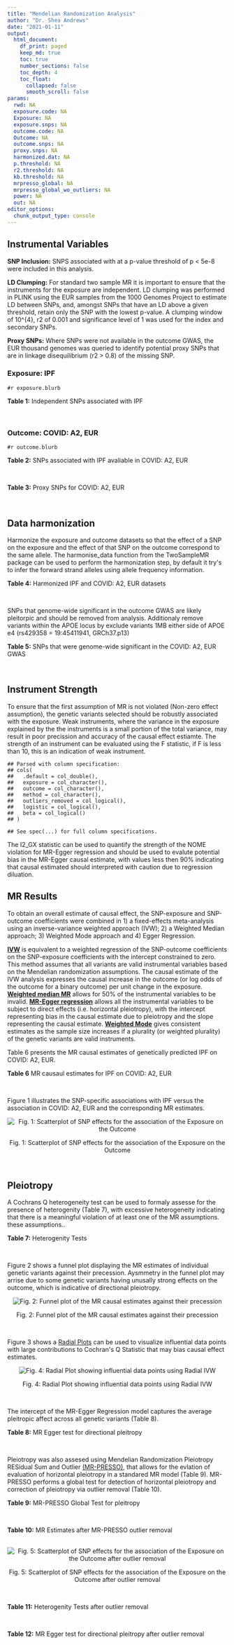 ```yaml
---
title: "Mendelian Randomization Analysis"
author: "Dr. Shea Andrews"
date: "2021-01-11"
output:
  html_document:
    df_print: paged
    keep_md: true
    toc: true
    number_sections: false
    toc_depth: 4
    toc_float:
      collapsed: false
      smooth_scroll: false
params:
  rwd: NA
  exposure.code: NA
  Exposure: NA
  exposure.snps: NA
  outcome.code: NA
  Outcome: NA
  outcome.snps: NA
  proxy.snps: NA
  harmonized.dat: NA
  p.threshold: NA
  r2.threshold: NA
  kb.threshold: NA
  mrpresso_global: NA
  mrpresso_global_wo_outliers: NA
  power: NA
  out: NA
editor_options:
  chunk_output_type: console
---
```







## Instrumental Variables
**SNP Inclusion:** SNPS associated with at a p-value threshold of p < 5e-8 were included in this analysis.
<br>

**LD Clumping:** For standard two sample MR it is important to ensure that the instruments for the exposure are independent. LD clumping was performed in PLINK using the EUR samples from the 1000 Genomes Project to estimate LD between SNPs, and, amongst SNPs that have an LD above a given threshold, retain only the SNP with the lowest p-value. A clumping window of 10^{4}, r2 of 0.001 and significance level of 1 was used for the index and secondary SNPs.
<br>

**Proxy SNPs:** Where SNPs were not available in the outcome GWAS, the EUR thousand genomes was queried to identify potential proxy SNPs that are in linkage disequilibrium (r2 > 0.8) of the missing SNP.
<br>

### Exposure: IPF
`#r exposure.blurb`
<br>

**Table 1:** Independent SNPs associated with IPF
<div data-pagedtable="false">
  <script data-pagedtable-source type="application/json">
{"columns":[{"label":["SNP"],"name":[1],"type":["chr"],"align":["left"]},{"label":["CHROM"],"name":[2],"type":["dbl"],"align":["right"]},{"label":["POS"],"name":[3],"type":["dbl"],"align":["right"]},{"label":["REF"],"name":[4],"type":["chr"],"align":["left"]},{"label":["ALT"],"name":[5],"type":["chr"],"align":["left"]},{"label":["AF"],"name":[6],"type":["dbl"],"align":["right"]},{"label":["BETA"],"name":[7],"type":["dbl"],"align":["right"]},{"label":["SE"],"name":[8],"type":["dbl"],"align":["right"]},{"label":["Z"],"name":[9],"type":["dbl"],"align":["right"]},{"label":["P"],"name":[10],"type":["dbl"],"align":["right"]},{"label":["N"],"name":[11],"type":["dbl"],"align":["right"]},{"label":["TRAIT"],"name":[12],"type":["chr"],"align":["left"]}],"data":[{"1":"rs78238620","2":"3","3":"44902386","4":"T","5":"A","6":"0.053459","7":"0.4593835","8":"0.07390969","9":"6.215471","10":"5.117086e-10","11":"11259","12":"Idiopathic_Pulmonary_Fibrosis"},{"1":"rs12696304","2":"3","3":"169481271","4":"C","5":"G","6":"0.278854","7":"0.2668156","8":"0.03717319","9":"7.177635","10":"7.092778e-13","11":"11259","12":"Idiopathic_Pulmonary_Fibrosis"},{"1":"rs2013701","2":"4","3":"89885086","4":"G","5":"T","6":"0.487438","7":"-0.2424697","8":"0.03330002","9":"-7.281368","10":"3.304528e-13","11":"11259","12":"Idiopathic_Pulmonary_Fibrosis"},{"1":"rs7725218","2":"5","3":"1282414","4":"G","5":"A","6":"0.323107","7":"-0.3293240","8":"0.03544862","9":"-9.290180","10":"1.540283e-20","11":"11259","12":"Idiopathic_Pulmonary_Fibrosis"},{"1":"rs2076295","2":"6","3":"7563232","4":"T","5":"G","6":"0.468835","7":"0.3799705","8":"0.03322854","9":"11.435066","10":"2.793256e-30","11":"11259","12":"Idiopathic_Pulmonary_Fibrosis"},{"1":"rs12699415","2":"7","3":"1909479","4":"A","5":"G","6":"0.580176","7":"-0.2440172","8":"0.03400225","9":"-7.176502","10":"7.151760e-13","11":"11259","12":"Idiopathic_Pulmonary_Fibrosis"},{"1":"rs2897075","2":"7","3":"99630342","4":"C","5":"T","6":"0.391410","7":"0.2585521","8":"0.03404714","9":"7.593945","10":"3.103096e-14","11":"11259","12":"Idiopathic_Pulmonary_Fibrosis"},{"1":"rs28513081","2":"8","3":"120934126","4":"A","5":"G","6":"0.427310","7":"-0.2034907","8":"0.03346963","9":"-6.079862","10":"1.202864e-09","11":"11259","12":"Idiopathic_Pulmonary_Fibrosis"},{"1":"rs35705950","2":"11","3":"1241221","4":"G","5":"T","6":"0.140904","7":"1.5773608","8":"0.05180105","9":"30.450365","10":"1.184630e-203","11":"11259","12":"Idiopathic_Pulmonary_Fibrosis"},{"1":"rs9577395","2":"13","3":"113534984","4":"C","5":"G","6":"0.207732","7":"-0.2642992","8":"0.04115030","9":"-6.422778","10":"1.338099e-10","11":"11259","12":"Idiopathic_Pulmonary_Fibrosis"},{"1":"rs59424629","2":"15","3":"40720542","4":"G","5":"T","6":"0.538260","7":"0.2678313","8":"0.03320740","9":"8.065411","10":"7.298965e-16","11":"11259","12":"Idiopathic_Pulmonary_Fibrosis"},{"1":"rs62023891","2":"15","3":"86097216","4":"G","5":"A","6":"0.300615","7":"0.2356498","8":"0.03664299","9":"6.430965","10":"1.267962e-10","11":"11259","12":"Idiopathic_Pulmonary_Fibrosis"},{"1":"rs17652520","2":"17","3":"44098967","4":"G","5":"A","6":"0.214766","7":"-0.3286135","8":"0.04066747","9":"-8.080502","10":"6.450078e-16","11":"11259","12":"Idiopathic_Pulmonary_Fibrosis"},{"1":"rs12610495","2":"19","3":"4717672","4":"A","5":"G","6":"0.305555","7":"0.2722340","8":"0.03899250","9":"6.981701","10":"2.916276e-12","11":"11259","12":"Idiopathic_Pulmonary_Fibrosis"},{"1":"rs41308092","2":"20","3":"62324391","4":"G","5":"A","6":"0.019674","7":"0.7503587","8":"0.12196998","9":"6.151995","10":"7.651443e-10","11":"11259","12":"Idiopathic_Pulmonary_Fibrosis"}],"options":{"columns":{"min":{},"max":[10]},"rows":{"min":[10],"max":[10]},"pages":{}}}
  </script>
</div>
<br>

### Outcome: COVID: A2, EUR
`#r outcome.blurb`
<br>

**Table 2:** SNPs associated with IPF avaliable in COVID: A2, EUR
<div data-pagedtable="false">
  <script data-pagedtable-source type="application/json">
{"columns":[{"label":["SNP"],"name":[1],"type":["chr"],"align":["left"]},{"label":["CHROM"],"name":[2],"type":["dbl"],"align":["right"]},{"label":["POS"],"name":[3],"type":["dbl"],"align":["right"]},{"label":["REF"],"name":[4],"type":["chr"],"align":["left"]},{"label":["ALT"],"name":[5],"type":["chr"],"align":["left"]},{"label":["AF"],"name":[6],"type":["dbl"],"align":["right"]},{"label":["BETA"],"name":[7],"type":["dbl"],"align":["right"]},{"label":["SE"],"name":[8],"type":["dbl"],"align":["right"]},{"label":["Z"],"name":[9],"type":["dbl"],"align":["right"]},{"label":["P"],"name":[10],"type":["dbl"],"align":["right"]},{"label":["N"],"name":[11],"type":["dbl"],"align":["right"]},{"label":["TRAIT"],"name":[12],"type":["chr"],"align":["left"]}],"data":[{"1":"rs78238620","2":"3","3":"44902386","4":"T","5":"A","6":"0.04940","7":"0.0314390","8":"0.053481","9":"0.5878536","10":"5.566e-01","11":"1388342","12":"COVID_A2__EUR"},{"1":"rs12696304","2":"3","3":"169481271","4":"C","5":"G","6":"0.26870","7":"-0.0147950","8":"0.027625","9":"-0.5355656","10":"5.922e-01","11":"1388342","12":"COVID_A2__EUR"},{"1":"rs2013701","2":"4","3":"89885086","4":"G","5":"T","6":"0.49600","7":"-0.0367610","8":"0.024445","9":"-1.5038249","10":"1.326e-01","11":"1387939","12":"COVID_A2__EUR"},{"1":"rs7725218","2":"5","3":"1282414","4":"G","5":"A","6":"0.34800","7":"-0.0228590","8":"0.025809","9":"-0.8856988","10":"3.758e-01","11":"1388342","12":"COVID_A2__EUR"},{"1":"rs2076295","2":"6","3":"7563232","4":"T","5":"G","6":"0.43910","7":"0.0981120","8":"0.029884","9":"3.2830946","10":"1.027e-03","11":"1378286","12":"COVID_A2__EUR"},{"1":"rs12699415","2":"7","3":"1909479","4":"A","5":"G","6":"0.58660","7":"-0.0874240","8":"0.024766","9":"-3.5300008","10":"4.156e-04","11":"1388342","12":"COVID_A2__EUR"},{"1":"rs2897075","2":"7","3":"99630342","4":"C","5":"T","6":"0.37530","7":"0.1158800","8":"0.025176","9":"4.6027963","10":"4.166e-06","11":"1387939","12":"COVID_A2__EUR"},{"1":"rs28513081","2":"8","3":"120934126","4":"A","5":"G","6":"0.44770","7":"-0.0091522","8":"0.030028","9":"-0.3047889","10":"7.605e-01","11":"1378286","12":"COVID_A2__EUR"},{"1":"rs35705950","2":"11","3":"1241221","4":"G","5":"T","6":"0.10810","7":"-0.1962900","8":"0.049803","9":"-3.9413288","10":"8.104e-05","11":"1378286","12":"COVID_A2__EUR"},{"1":"rs9577395","2":"13","3":"113534984","4":"C","5":"G","6":"0.21590","7":"0.1288400","8":"0.029772","9":"4.3275561","10":"1.508e-05","11":"1388342","12":"COVID_A2__EUR"},{"1":"rs59424629","2":"15","3":"40720542","4":"G","5":"T","6":"0.53810","7":"0.0256110","8":"0.024470","9":"1.0466285","10":"2.953e-01","11":"1388342","12":"COVID_A2__EUR"},{"1":"rs62023891","2":"15","3":"86097216","4":"G","5":"A","6":"0.29050","7":"0.0262760","8":"0.027565","9":"0.9532378","10":"3.405e-01","11":"1388342","12":"COVID_A2__EUR"},{"1":"rs17652520","2":"17","3":"44098967","4":"G","5":"A","6":"0.20370","7":"-0.0646340","8":"0.035955","9":"-1.7976359","10":"7.223e-02","11":"1378286","12":"COVID_A2__EUR"},{"1":"rs12610495","2":"19","3":"4717672","4":"A","5":"G","6":"0.30340","7":"0.2164000","8":"0.032671","9":"6.6236112","10":"3.505e-11","11":"1378286","12":"COVID_A2__EUR"},{"1":"rs41308092","2":"20","3":"62324391","4":"G","5":"A","6":"0.02439","7":"-0.0158720","8":"0.098577","9":"-0.1610112","10":"8.721e-01","11":"1384108","12":"COVID_A2__EUR"}],"options":{"columns":{"min":{},"max":[10]},"rows":{"min":[10],"max":[10]},"pages":{}}}
  </script>
</div>
<br>

**Table 3:** Proxy SNPs for COVID: A2, EUR
<div data-pagedtable="false">
  <script data-pagedtable-source type="application/json">
{"columns":[{"label":["proxy.outcome"],"name":[1],"type":["lgl"],"align":["right"]},{"label":["target_snp"],"name":[2],"type":["lgl"],"align":["right"]},{"label":["proxy_snp"],"name":[3],"type":["lgl"],"align":["right"]},{"label":["ld.r2"],"name":[4],"type":["lgl"],"align":["right"]},{"label":["Dprime"],"name":[5],"type":["lgl"],"align":["right"]},{"label":["ref.proxy"],"name":[6],"type":["lgl"],"align":["right"]},{"label":["alt.proxy"],"name":[7],"type":["lgl"],"align":["right"]},{"label":["CHROM"],"name":[8],"type":["lgl"],"align":["right"]},{"label":["POS"],"name":[9],"type":["lgl"],"align":["right"]},{"label":["ALT.proxy"],"name":[10],"type":["lgl"],"align":["right"]},{"label":["REF.proxy"],"name":[11],"type":["lgl"],"align":["right"]},{"label":["AF"],"name":[12],"type":["lgl"],"align":["right"]},{"label":["BETA"],"name":[13],"type":["lgl"],"align":["right"]},{"label":["SE"],"name":[14],"type":["lgl"],"align":["right"]},{"label":["P"],"name":[15],"type":["lgl"],"align":["right"]},{"label":["N"],"name":[16],"type":["lgl"],"align":["right"]},{"label":["ref"],"name":[17],"type":["lgl"],"align":["right"]},{"label":["alt"],"name":[18],"type":["lgl"],"align":["right"]},{"label":["ALT"],"name":[19],"type":["lgl"],"align":["right"]},{"label":["REF"],"name":[20],"type":["lgl"],"align":["right"]},{"label":["PHASE"],"name":[21],"type":["lgl"],"align":["right"]}],"data":[{"1":"NA","2":"NA","3":"NA","4":"NA","5":"NA","6":"NA","7":"NA","8":"NA","9":"NA","10":"NA","11":"NA","12":"NA","13":"NA","14":"NA","15":"NA","16":"NA","17":"NA","18":"NA","19":"NA","20":"NA","21":"NA"}],"options":{"columns":{"min":{},"max":[10]},"rows":{"min":[10],"max":[10]},"pages":{}}}
  </script>
</div>
<br>

## Data harmonization
Harmonize the exposure and outcome datasets so that the effect of a SNP on the exposure and the effect of that SNP on the outcome correspond to the same allele. The harmonise_data function from the TwoSampleMR package can be used to perform the harmonization step, by default it try's to infer the forward strand alleles using allele frequency information.
<br>

**Table 4:** Harmonized IPF and COVID: A2, EUR datasets
<div data-pagedtable="false">
  <script data-pagedtable-source type="application/json">
{"columns":[{"label":["SNP"],"name":[1],"type":["chr"],"align":["left"]},{"label":["effect_allele.exposure"],"name":[2],"type":["chr"],"align":["left"]},{"label":["other_allele.exposure"],"name":[3],"type":["chr"],"align":["left"]},{"label":["effect_allele.outcome"],"name":[4],"type":["chr"],"align":["left"]},{"label":["other_allele.outcome"],"name":[5],"type":["chr"],"align":["left"]},{"label":["beta.exposure"],"name":[6],"type":["dbl"],"align":["right"]},{"label":["beta.outcome"],"name":[7],"type":["dbl"],"align":["right"]},{"label":["eaf.exposure"],"name":[8],"type":["dbl"],"align":["right"]},{"label":["eaf.outcome"],"name":[9],"type":["dbl"],"align":["right"]},{"label":["remove"],"name":[10],"type":["lgl"],"align":["right"]},{"label":["palindromic"],"name":[11],"type":["lgl"],"align":["right"]},{"label":["ambiguous"],"name":[12],"type":["lgl"],"align":["right"]},{"label":["id.outcome"],"name":[13],"type":["chr"],"align":["left"]},{"label":["chr.outcome"],"name":[14],"type":["dbl"],"align":["right"]},{"label":["pos.outcome"],"name":[15],"type":["dbl"],"align":["right"]},{"label":["se.outcome"],"name":[16],"type":["dbl"],"align":["right"]},{"label":["z.outcome"],"name":[17],"type":["dbl"],"align":["right"]},{"label":["pval.outcome"],"name":[18],"type":["dbl"],"align":["right"]},{"label":["samplesize.outcome"],"name":[19],"type":["dbl"],"align":["right"]},{"label":["outcome"],"name":[20],"type":["chr"],"align":["left"]},{"label":["mr_keep.outcome"],"name":[21],"type":["lgl"],"align":["right"]},{"label":["pval_origin.outcome"],"name":[22],"type":["chr"],"align":["left"]},{"label":["chr.exposure"],"name":[23],"type":["dbl"],"align":["right"]},{"label":["pos.exposure"],"name":[24],"type":["dbl"],"align":["right"]},{"label":["se.exposure"],"name":[25],"type":["dbl"],"align":["right"]},{"label":["z.exposure"],"name":[26],"type":["dbl"],"align":["right"]},{"label":["pval.exposure"],"name":[27],"type":["dbl"],"align":["right"]},{"label":["samplesize.exposure"],"name":[28],"type":["dbl"],"align":["right"]},{"label":["exposure"],"name":[29],"type":["chr"],"align":["left"]},{"label":["mr_keep.exposure"],"name":[30],"type":["lgl"],"align":["right"]},{"label":["pval_origin.exposure"],"name":[31],"type":["chr"],"align":["left"]},{"label":["id.exposure"],"name":[32],"type":["chr"],"align":["left"]},{"label":["action"],"name":[33],"type":["dbl"],"align":["right"]},{"label":["mr_keep"],"name":[34],"type":["lgl"],"align":["right"]},{"label":["pt"],"name":[35],"type":["dbl"],"align":["right"]},{"label":["pleitropy_keep"],"name":[36],"type":["lgl"],"align":["right"]},{"label":["mrpresso_RSSobs"],"name":[37],"type":["dbl"],"align":["right"]},{"label":["mrpresso_pval"],"name":[38],"type":["chr"],"align":["left"]},{"label":["mrpresso_keep"],"name":[39],"type":["lgl"],"align":["right"]}],"data":[{"1":"rs12610495","2":"G","3":"A","4":"G","5":"A","6":"0.2722340","7":"0.2164000","8":"0.305555","9":"0.30340","10":"FALSE","11":"FALSE","12":"FALSE","13":"xOE0NT","14":"19","15":"4717672","16":"0.032671","17":"6.6236112","18":"3.505e-11","19":"1378286","20":"covidhgi2020A2v5alleur","21":"TRUE","22":"reported","23":"19","24":"4717672","25":"0.03899250","26":"6.981701","27":"2.916276e-12","28":"11259","29":"Allen2020ipf","30":"TRUE","31":"reported","32":"qBifmh","33":"2","34":"TRUE","35":"5e-08","36":"TRUE","37":"4.560815e-02","38":"<0.0015","39":"FALSE"},{"1":"rs12696304","2":"G","3":"C","4":"G","5":"C","6":"0.2668156","7":"-0.0147950","8":"0.278854","9":"0.26870","10":"FALSE","11":"TRUE","12":"FALSE","13":"xOE0NT","14":"3","15":"169481271","16":"0.027625","17":"-0.5355656","18":"5.922e-01","19":"1388342","20":"covidhgi2020A2v5alleur","21":"TRUE","22":"reported","23":"3","24":"169481271","25":"0.03717319","26":"7.177635","27":"7.092778e-13","28":"11259","29":"Allen2020ipf","30":"TRUE","31":"reported","32":"qBifmh","33":"2","34":"TRUE","35":"5e-08","36":"TRUE","37":"6.163997e-04","38":"1","39":"TRUE"},{"1":"rs12699415","2":"G","3":"A","4":"G","5":"A","6":"-0.2440172","7":"-0.0874240","8":"0.580176","9":"0.58660","10":"FALSE","11":"FALSE","12":"FALSE","13":"xOE0NT","14":"7","15":"1909479","16":"0.024766","17":"-3.5300008","18":"4.156e-04","19":"1388342","20":"covidhgi2020A2v5alleur","21":"TRUE","22":"reported","23":"7","24":"1909479","25":"0.03400225","26":"-7.176502","27":"7.151760e-13","28":"11259","29":"Allen2020ipf","30":"TRUE","31":"reported","32":"qBifmh","33":"2","34":"TRUE","35":"5e-08","36":"TRUE","37":"6.824562e-03","38":"0.027","39":"FALSE"},{"1":"rs17652520","2":"A","3":"G","4":"A","5":"G","6":"-0.3286135","7":"-0.0646340","8":"0.214766","9":"0.20370","10":"FALSE","11":"FALSE","12":"FALSE","13":"xOE0NT","14":"17","15":"44098967","16":"0.035955","17":"-1.7976359","18":"7.223e-02","19":"1378286","20":"covidhgi2020A2v5alleur","21":"TRUE","22":"reported","23":"17","24":"44098967","25":"0.04066747","26":"-8.080502","27":"6.450078e-16","28":"11259","29":"Allen2020ipf","30":"TRUE","31":"reported","32":"qBifmh","33":"2","34":"TRUE","35":"5e-08","36":"TRUE","37":"3.080255e-03","38":"1","39":"TRUE"},{"1":"rs2013701","2":"T","3":"G","4":"T","5":"G","6":"-0.2424697","7":"-0.0367610","8":"0.487438","9":"0.49600","10":"FALSE","11":"FALSE","12":"FALSE","13":"xOE0NT","14":"4","15":"89885086","16":"0.024445","17":"-1.5038249","18":"1.326e-01","19":"1387939","20":"covidhgi2020A2v5alleur","21":"TRUE","22":"reported","23":"4","24":"89885086","25":"0.03330002","26":"-7.281368","27":"3.304528e-13","28":"11259","29":"Allen2020ipf","30":"TRUE","31":"reported","32":"qBifmh","33":"2","34":"TRUE","35":"5e-08","36":"TRUE","37":"8.887328e-04","38":"1","39":"TRUE"},{"1":"rs2076295","2":"G","3":"T","4":"G","5":"T","6":"0.3799705","7":"0.0981120","8":"0.468835","9":"0.43910","10":"FALSE","11":"FALSE","12":"FALSE","13":"xOE0NT","14":"6","15":"7563232","16":"0.029884","17":"3.2830946","18":"1.027e-03","19":"1378286","20":"covidhgi2020A2v5alleur","21":"TRUE","22":"reported","23":"6","24":"7563232","25":"0.03322854","26":"11.435066","27":"2.793256e-30","28":"11259","29":"Allen2020ipf","30":"TRUE","31":"reported","32":"qBifmh","33":"2","34":"TRUE","35":"5e-08","36":"TRUE","37":"8.393673e-03","38":"0.0375","39":"FALSE"},{"1":"rs28513081","2":"G","3":"A","4":"G","5":"A","6":"-0.2034907","7":"-0.0091522","8":"0.427310","9":"0.44770","10":"FALSE","11":"FALSE","12":"FALSE","13":"xOE0NT","14":"8","15":"120934126","16":"0.030028","17":"-0.3047889","18":"7.605e-01","19":"1378286","20":"covidhgi2020A2v5alleur","21":"TRUE","22":"reported","23":"8","24":"120934126","25":"0.03346963","26":"-6.079862","27":"1.202864e-09","28":"11259","29":"Allen2020ipf","30":"TRUE","31":"reported","32":"qBifmh","33":"2","34":"TRUE","35":"5e-08","36":"TRUE","37":"5.319658e-06","38":"1","39":"TRUE"},{"1":"rs2897075","2":"T","3":"C","4":"T","5":"C","6":"0.2585521","7":"0.1158800","8":"0.391410","9":"0.37530","10":"FALSE","11":"FALSE","12":"FALSE","13":"xOE0NT","14":"7","15":"99630342","16":"0.025176","17":"4.6027963","18":"4.166e-06","19":"1387939","20":"covidhgi2020A2v5alleur","21":"TRUE","22":"reported","23":"7","24":"99630342","25":"0.03404714","26":"7.593945","27":"3.103096e-14","28":"11259","29":"Allen2020ipf","30":"TRUE","31":"reported","32":"qBifmh","33":"2","34":"TRUE","35":"5e-08","36":"TRUE","37":"1.259251e-02","38":"<0.0015","39":"FALSE"},{"1":"rs35705950","2":"T","3":"G","4":"T","5":"G","6":"1.5773608","7":"-0.1962900","8":"0.140904","9":"0.10810","10":"FALSE","11":"FALSE","12":"FALSE","13":"xOE0NT","14":"11","15":"1241221","16":"0.049803","17":"-3.9413288","18":"8.104e-05","19":"1378286","20":"covidhgi2020A2v5alleur","21":"TRUE","22":"reported","23":"11","24":"1241221","25":"0.05180105","26":"30.450365","27":"1.000000e-200","28":"11259","29":"Allen2020ipf","30":"TRUE","31":"reported","32":"qBifmh","33":"2","34":"TRUE","35":"5e-08","36":"TRUE","37":"1.930070e-01","38":"<0.0015","39":"FALSE"},{"1":"rs41308092","2":"A","3":"G","4":"A","5":"G","6":"0.7503587","7":"-0.0158720","8":"0.019674","9":"0.02439","10":"FALSE","11":"FALSE","12":"FALSE","13":"xOE0NT","14":"20","15":"62324391","16":"0.098577","17":"-0.1610112","18":"8.721e-01","19":"1384108","20":"covidhgi2020A2v5alleur","21":"TRUE","22":"reported","23":"20","24":"62324391","25":"0.12196998","26":"6.151995","27":"7.651443e-10","28":"11259","29":"Allen2020ipf","30":"TRUE","31":"reported","32":"qBifmh","33":"2","34":"TRUE","35":"5e-08","36":"TRUE","37":"1.792580e-03","38":"1","39":"TRUE"},{"1":"rs59424629","2":"T","3":"G","4":"T","5":"G","6":"0.2678313","7":"0.0256110","8":"0.538260","9":"0.53810","10":"FALSE","11":"FALSE","12":"FALSE","13":"xOE0NT","14":"15","15":"40720542","16":"0.024470","17":"1.0466285","18":"2.953e-01","19":"1388342","20":"covidhgi2020A2v5alleur","21":"TRUE","22":"reported","23":"15","24":"40720542","25":"0.03320740","26":"8.065411","27":"7.298965e-16","28":"11259","29":"Allen2020ipf","30":"TRUE","31":"reported","32":"qBifmh","33":"2","34":"TRUE","35":"5e-08","36":"TRUE","37":"3.041423e-04","38":"1","39":"TRUE"},{"1":"rs62023891","2":"A","3":"G","4":"A","5":"G","6":"0.2356498","7":"0.0262760","8":"0.300615","9":"0.29050","10":"FALSE","11":"FALSE","12":"FALSE","13":"xOE0NT","14":"15","15":"86097216","16":"0.027565","17":"0.9532378","18":"3.405e-01","19":"1388342","20":"covidhgi2020A2v5alleur","21":"TRUE","22":"reported","23":"15","24":"86097216","25":"0.03664299","26":"6.430965","27":"1.267962e-10","28":"11259","29":"Allen2020ipf","30":"TRUE","31":"reported","32":"qBifmh","33":"2","34":"TRUE","35":"5e-08","36":"TRUE","37":"3.568158e-04","38":"1","39":"TRUE"},{"1":"rs7725218","2":"A","3":"G","4":"A","5":"G","6":"-0.3293240","7":"-0.0228590","8":"0.323107","9":"0.34800","10":"FALSE","11":"FALSE","12":"FALSE","13":"xOE0NT","14":"5","15":"1282414","16":"0.025809","17":"-0.8856988","18":"3.758e-01","19":"1388342","20":"covidhgi2020A2v5alleur","21":"TRUE","22":"reported","23":"5","24":"1282414","25":"0.03544862","26":"-9.290180","27":"1.540283e-20","28":"11259","29":"Allen2020ipf","30":"TRUE","31":"reported","32":"qBifmh","33":"2","34":"TRUE","35":"5e-08","36":"TRUE","37":"1.584606e-04","38":"1","39":"TRUE"},{"1":"rs78238620","2":"A","3":"T","4":"A","5":"T","6":"0.4593835","7":"0.0314390","8":"0.053459","9":"0.04940","10":"FALSE","11":"TRUE","12":"FALSE","13":"xOE0NT","14":"3","15":"44902386","16":"0.053481","17":"0.5878536","18":"5.566e-01","19":"1388342","20":"covidhgi2020A2v5alleur","21":"TRUE","22":"reported","23":"3","24":"44902386","25":"0.07390969","26":"6.215471","27":"5.117086e-10","28":"11259","29":"Allen2020ipf","30":"TRUE","31":"reported","32":"qBifmh","33":"2","34":"TRUE","35":"5e-08","36":"TRUE","37":"2.690391e-04","38":"1","39":"TRUE"},{"1":"rs9577395","2":"G","3":"C","4":"G","5":"C","6":"-0.2642992","7":"0.1288400","8":"0.207732","9":"0.21590","10":"FALSE","11":"TRUE","12":"FALSE","13":"xOE0NT","14":"13","15":"113534984","16":"0.029772","17":"4.3275561","18":"1.508e-05","19":"1388342","20":"covidhgi2020A2v5alleur","21":"TRUE","22":"reported","23":"13","24":"113534984","25":"0.04115030","26":"-6.422778","27":"1.338099e-10","28":"11259","29":"Allen2020ipf","30":"TRUE","31":"reported","32":"qBifmh","33":"2","34":"TRUE","35":"5e-08","36":"TRUE","37":"2.034246e-02","38":"0.0015","39":"FALSE"}],"options":{"columns":{"min":{},"max":[10]},"rows":{"min":[10],"max":[10]},"pages":{}}}
  </script>
</div>
<br>

SNPs that genome-wide significant in the outcome GWAS are likely pleitorpic and should be removed from analysis. Additionaly remove variants within the APOE locus by exclude variants 1MB either side of APOE e4 (rs429358 = 19:45411941, GRCh37.p13)
<br>


**Table 5:** SNPs that were genome-wide significant in the COVID: A2, EUR GWAS
<div data-pagedtable="false">
  <script data-pagedtable-source type="application/json">
{"columns":[{"label":["SNP"],"name":[1],"type":["chr"],"align":["left"]},{"label":["chr.outcome"],"name":[2],"type":["dbl"],"align":["right"]},{"label":["pos.outcome"],"name":[3],"type":["dbl"],"align":["right"]},{"label":["pval.exposure"],"name":[4],"type":["dbl"],"align":["right"]},{"label":["pval.outcome"],"name":[5],"type":["dbl"],"align":["right"]}],"data":[],"options":{"columns":{"min":{},"max":[10]},"rows":{"min":[10],"max":[10]},"pages":{}}}
  </script>
</div>
<br>


## Instrument Strength
To ensure that the first assumption of MR is not violated (Non-zero effect assumption), the genetic variants selected should be robustly associated with the exposure. Weak instruments, where the variance in the exposure explained by the the instruments is a small portion of the total variance, may result in poor precission and accuracy of the causal effect estiamte. The strength of an instrument can be evaluated using the F statistic, if F is less than 10, this is an indication of weak instrument.


```
## Parsed with column specification:
## cols(
##   .default = col_double(),
##   exposure = col_character(),
##   outcome = col_character(),
##   method = col_character(),
##   outliers_removed = col_logical(),
##   logistic = col_logical(),
##   beta = col_logical()
## )
```

```
## See spec(...) for full column specifications.
```

<div data-pagedtable="false">
  <script data-pagedtable-source type="application/json">
{"columns":[{"label":["outliers_removed"],"name":[1],"type":["lgl"],"align":["right"]},{"label":["pve.exposure"],"name":[2],"type":["dbl"],"align":["right"]},{"label":["F"],"name":[3],"type":["dbl"],"align":["right"]},{"label":["Alpha"],"name":[4],"type":["dbl"],"align":["right"]},{"label":["NCP"],"name":[5],"type":["dbl"],"align":["right"]},{"label":["Power"],"name":[6],"type":["dbl"],"align":["right"]}],"data":[{"1":"FALSE","2":"0.14289659","3":"124.96246","4":"0.05","5":"8.821345","6":"0.8437793"},{"1":"TRUE","2":"0.04267346","3":"55.71462","4":"0.05","5":"9.956278","6":"0.8840334"}],"options":{"columns":{"min":{},"max":[10]},"rows":{"min":[10],"max":[10]},"pages":{}}}
  </script>
</div>

The I2_GX statistic can be used to quantify the strength of the NOME violation for MR-Egger regression and should be used to evalute potential bias in the MR-Egger causal estimate, with values less then 90% indicating that causal estimated should interpreted with caution due to regression diluation.

<div data-pagedtable="false">
  <script data-pagedtable-source type="application/json">
{"columns":[{"label":["outliers_removed"],"name":[1],"type":["lgl"],"align":["right"]},{"label":["Isq_gx"],"name":[2],"type":["dbl"],"align":["right"]}],"data":[{"1":"FALSE","2":"0.9678706"},{"1":"TRUE","2":"0.4861163"}],"options":{"columns":{"min":{},"max":[10]},"rows":{"min":[10],"max":[10]},"pages":{}}}
  </script>
</div>


##  MR Results
To obtain an overall estimate of causal effect, the SNP-exposure and SNP-outcome coefficients were combined in 1) a fixed-effects meta-analysis using an inverse-variance weighted approach (IVW); 2) a Weighted Median approach; 3) Weighted Mode approach and 4) Egger Regression.


[**IVW**](https://doi.org/10.1002/gepi.21758) is equivalent to a weighted regression of the SNP-outcome coefficients on the SNP-exposure coefficients with the intercept constrained to zero. This method assumes that all variants are valid instrumental variables based on the Mendelian randomization assumptions. The causal estimate of the IVW analysis expresses the causal increase in the outcome (or log odds of the outcome for a binary outcome) per unit change in the exposure. [**Weighted median MR**](https://doi.org/10.1002/gepi.21965) allows for 50% of the instrumental variables to be invalid. [**MR-Egger regression**](https://doi.org/10.1093/ije/dyw220) allows all the instrumental variables to be subject to direct effects (i.e. horizontal pleiotropy), with the intercept representing bias in the causal estimate due to pleiotropy and the slope representing the causal estimate. [**Weighted Mode**](https://doi.org/10.1093/ije/dyx102) gives consistent estimates as the sample size increases if a plurality (or weighted plurality) of the genetic variants are valid instruments.
<br>



Table 6 presents the MR causal estimates of genetically predicted IPF on COVID: A2, EUR.
<br>

**Table 6** MR causaul estimates for IPF on COVID: A2, EUR
<div data-pagedtable="false">
  <script data-pagedtable-source type="application/json">
{"columns":[{"label":["id.exposure"],"name":[1],"type":["chr"],"align":["left"]},{"label":["id.outcome"],"name":[2],"type":["chr"],"align":["left"]},{"label":["outcome"],"name":[3],"type":["fctr"],"align":["left"]},{"label":["exposure"],"name":[4],"type":["fctr"],"align":["left"]},{"label":["method"],"name":[5],"type":["fctr"],"align":["left"]},{"label":["nsnp"],"name":[6],"type":["int"],"align":["right"]},{"label":["b"],"name":[7],"type":["dbl"],"align":["right"]},{"label":["se"],"name":[8],"type":["dbl"],"align":["right"]},{"label":["pval"],"name":[9],"type":["dbl"],"align":["right"]}],"data":[{"1":"qBifmh","2":"xOE0NT","3":"covidhgi2020A2v5alleur","4":"Allen2020ipf","5":"Inverse variance weighted (fixed effects)","6":"15","7":"0.03386561","8":"0.02074293","9":"0.102546130"},{"1":"qBifmh","2":"xOE0NT","3":"covidhgi2020A2v5alleur","4":"Allen2020ipf","5":"Weighted median","6":"15","7":"-0.05502232","8":"0.04194366","9":"0.189582571"},{"1":"qBifmh","2":"xOE0NT","3":"covidhgi2020A2v5alleur","4":"Allen2020ipf","5":"Weighted mode","6":"15","7":"-0.10540329","8":"0.03500785","9":"0.009348322"},{"1":"qBifmh","2":"xOE0NT","3":"covidhgi2020A2v5alleur","4":"Allen2020ipf","5":"MR Egger","6":"15","7":"-0.16262457","8":"0.09626056","9":"0.114963343"}],"options":{"columns":{"min":{},"max":[10]},"rows":{"min":[10],"max":[10]},"pages":{}}}
  </script>
</div>
<br>

Figure 1 illustrates the SNP-specific associations with IPF versus the association in COVID: A2, EUR and the corresponding MR estimates.
<br>

<div class="figure" style="text-align: center">
<img src="/sc/arion/projects/LOAD/shea/Projects/MRcovid/results/MRcovideur/Allen2020ipf/covidhgi2020A2v5alleur/Allen2020ipf_5e-8_covidhgi2020A2v5alleur_MR_Analaysis_files/figure-html/scatter_plot-1.png" alt="Fig. 1: Scatterplot of SNP effects for the association of the Exposure on the Outcome"  />
<p class="caption">Fig. 1: Scatterplot of SNP effects for the association of the Exposure on the Outcome</p>
</div>
<br>


## Pleiotropy
A Cochrans Q heterogeneity test can be used to formaly assesse for the presence of heterogenity (Table 7), with excessive heterogeneity indicating that there is a meaningful violation of at least one of the MR assumptions.
these assumptions..
<br>

**Table 7:** Heterogenity Tests
<div data-pagedtable="false">
  <script data-pagedtable-source type="application/json">
{"columns":[{"label":["id.exposure"],"name":[1],"type":["chr"],"align":["left"]},{"label":["id.outcome"],"name":[2],"type":["chr"],"align":["left"]},{"label":["outcome"],"name":[3],"type":["fctr"],"align":["left"]},{"label":["exposure"],"name":[4],"type":["fctr"],"align":["left"]},{"label":["method"],"name":[5],"type":["fctr"],"align":["left"]},{"label":["Q"],"name":[6],"type":["dbl"],"align":["right"]},{"label":["Q_df"],"name":[7],"type":["dbl"],"align":["right"]},{"label":["Q_pval"],"name":[8],"type":["dbl"],"align":["right"]}],"data":[{"1":"qBifmh","2":"xOE0NT","3":"covidhgi2020A2v5alleur","4":"Allen2020ipf","5":"MR Egger","6":"87.87629","7":"13","8":"3.555238e-13"},{"1":"qBifmh","2":"xOE0NT","3":"covidhgi2020A2v5alleur","4":"Allen2020ipf","5":"Inverse variance weighted","6":"128.92666","7":"14","8":"1.107056e-20"}],"options":{"columns":{"min":{},"max":[10]},"rows":{"min":[10],"max":[10]},"pages":{}}}
  </script>
</div>
<br>

Figure 2 shows a funnel plot displaying the MR estimates of individual genetic variants against their precession. Aysmmetry in the funnel plot may arrise due to some genetic variants having unusally strong effects on the outcome, which is indicative of directional pleiotropy.
<br>

<div class="figure" style="text-align: center">
<img src="/sc/arion/projects/LOAD/shea/Projects/MRcovid/results/MRcovideur/Allen2020ipf/covidhgi2020A2v5alleur/Allen2020ipf_5e-8_covidhgi2020A2v5alleur_MR_Analaysis_files/figure-html/funnel_plot-1.png" alt="Fig. 2: Funnel plot of the MR causal estimates against their precession"  />
<p class="caption">Fig. 2: Funnel plot of the MR causal estimates against their precession</p>
</div>
<br>

Figure 3 shows a [Radial Plots](https://github.com/WSpiller/RadialMR) can be used to visualize influential data points with large contributions to Cochran's Q Statistic that may bias causal effect estimates.



<div class="figure" style="text-align: center">
<img src="/sc/arion/projects/LOAD/shea/Projects/MRcovid/results/MRcovideur/Allen2020ipf/covidhgi2020A2v5alleur/Allen2020ipf_5e-8_covidhgi2020A2v5alleur_MR_Analaysis_files/figure-html/Radial_Plot-1.png" alt="Fig. 4: Radial Plot showing influential data points using Radial IVW"  />
<p class="caption">Fig. 4: Radial Plot showing influential data points using Radial IVW</p>
</div>
<br>

The intercept of the MR-Egger Regression model captures the average pleitropic affect across all genetic variants (Table 8).
<br>

**Table 8:** MR Egger test for directional pleitropy
<div data-pagedtable="false">
  <script data-pagedtable-source type="application/json">
{"columns":[{"label":["id.exposure"],"name":[1],"type":["chr"],"align":["left"]},{"label":["id.outcome"],"name":[2],"type":["chr"],"align":["left"]},{"label":["outcome"],"name":[3],"type":["fctr"],"align":["left"]},{"label":["exposure"],"name":[4],"type":["fctr"],"align":["left"]},{"label":["egger_intercept"],"name":[5],"type":["dbl"],"align":["right"]},{"label":["se"],"name":[6],"type":["dbl"],"align":["right"]},{"label":["pval"],"name":[7],"type":["dbl"],"align":["right"]}],"data":[{"1":"qBifmh","2":"xOE0NT","3":"covidhgi2020A2v5alleur","4":"Allen2020ipf","5":"0.08875372","6":"0.03601573","7":"0.02843782"}],"options":{"columns":{"min":{},"max":[10]},"rows":{"min":[10],"max":[10]},"pages":{}}}
  </script>
</div>
<br>

Pleiotropy was also assesed using Mendelian Randomization Pleiotropy RESidual Sum and Outlier [(MR-PRESSO)](https://doi.org/10.1038/s41588-018-0099-7), that allows for the evlation of evaluation of horizontal pleiotropy in a standared MR model (Table 9). MR-PRESSO performs a global test for detection of horizontal pleiotropy and correction of pleiotropy via outlier removal (Table 10).
<br>

**Table 9:** MR-PRESSO Global Test for pleitropy
<div data-pagedtable="false">
  <script data-pagedtable-source type="application/json">
{"columns":[{"label":["id.exposure"],"name":[1],"type":["chr"],"align":["left"]},{"label":["id.outcome"],"name":[2],"type":["chr"],"align":["left"]},{"label":["outcome"],"name":[3],"type":["chr"],"align":["left"]},{"label":["exposure"],"name":[4],"type":["chr"],"align":["left"]},{"label":["pt"],"name":[5],"type":["dbl"],"align":["right"]},{"label":["outliers_removed"],"name":[6],"type":["lgl"],"align":["right"]},{"label":["n_outliers"],"name":[7],"type":["dbl"],"align":["right"]},{"label":["RSSobs"],"name":[8],"type":["dbl"],"align":["right"]},{"label":["pval"],"name":[9],"type":["chr"],"align":["left"]}],"data":[{"1":"qBifmh","2":"xOE0NT","3":"covidhgi2020A2v5alleur","4":"Allen2020ipf","5":"5e-08","6":"FALSE","7":"6","8":"190.0638","9":"<1e-04"}],"options":{"columns":{"min":{},"max":[10]},"rows":{"min":[10],"max":[10]},"pages":{}}}
  </script>
</div>
<br>


**Table 10:** MR Estimates after MR-PRESSO outlier removal
<div data-pagedtable="false">
  <script data-pagedtable-source type="application/json">
{"columns":[{"label":["id.exposure"],"name":[1],"type":["chr"],"align":["left"]},{"label":["id.outcome"],"name":[2],"type":["chr"],"align":["left"]},{"label":["outcome"],"name":[3],"type":["fctr"],"align":["left"]},{"label":["exposure"],"name":[4],"type":["fctr"],"align":["left"]},{"label":["method"],"name":[5],"type":["fctr"],"align":["left"]},{"label":["nsnp"],"name":[6],"type":["int"],"align":["right"]},{"label":["b"],"name":[7],"type":["dbl"],"align":["right"]},{"label":["se"],"name":[8],"type":["dbl"],"align":["right"]},{"label":["pval"],"name":[9],"type":["dbl"],"align":["right"]}],"data":[{"1":"qBifmh","2":"xOE0NT","3":"covidhgi2020A2v5alleur","4":"Allen2020ipf","5":"Inverse variance weighted (fixed effects)","6":"9","7":"0.07787857","8":"0.03516784","9":"0.02679561"},{"1":"qBifmh","2":"xOE0NT","3":"covidhgi2020A2v5alleur","4":"Allen2020ipf","5":"Weighted median","6":"9","7":"0.07820715","8":"0.04560319","9":"0.08635453"},{"1":"qBifmh","2":"xOE0NT","3":"covidhgi2020A2v5alleur","4":"Allen2020ipf","5":"Weighted mode","6":"9","7":"0.08301654","8":"0.06170296","9":"0.21537659"},{"1":"qBifmh","2":"xOE0NT","3":"covidhgi2020A2v5alleur","4":"Allen2020ipf","5":"MR Egger","6":"9","7":"0.01786318","8":"0.13952775","9":"0.90172884"}],"options":{"columns":{"min":{},"max":[10]},"rows":{"min":[10],"max":[10]},"pages":{}}}
  </script>
</div>
<br>

<div class="figure" style="text-align: center">
<img src="/sc/arion/projects/LOAD/shea/Projects/MRcovid/results/MRcovideur/Allen2020ipf/covidhgi2020A2v5alleur/Allen2020ipf_5e-8_covidhgi2020A2v5alleur_MR_Analaysis_files/figure-html/scatter_plot_outlier-1.png" alt="Fig. 5: Scatterplot of SNP effects for the association of the Exposure on the Outcome after outlier removal"  />
<p class="caption">Fig. 5: Scatterplot of SNP effects for the association of the Exposure on the Outcome after outlier removal</p>
</div>
<br>

**Table 11:** Heterogenity Tests after outlier removal
<div data-pagedtable="false">
  <script data-pagedtable-source type="application/json">
{"columns":[{"label":["id.exposure"],"name":[1],"type":["chr"],"align":["left"]},{"label":["id.outcome"],"name":[2],"type":["chr"],"align":["left"]},{"label":["outcome"],"name":[3],"type":["fctr"],"align":["left"]},{"label":["exposure"],"name":[4],"type":["fctr"],"align":["left"]},{"label":["method"],"name":[5],"type":["fctr"],"align":["left"]},{"label":["Q"],"name":[6],"type":["dbl"],"align":["right"]},{"label":["Q_df"],"name":[7],"type":["dbl"],"align":["right"]},{"label":["Q_pval"],"name":[8],"type":["dbl"],"align":["right"]}],"data":[{"1":"qBifmh","2":"xOE0NT","3":"covidhgi2020A2v5alleur","4":"Allen2020ipf","5":"MR Egger","6":"3.931266","7":"7","8":"0.7876593"},{"1":"qBifmh","2":"xOE0NT","3":"covidhgi2020A2v5alleur","4":"Allen2020ipf","5":"Inverse variance weighted","6":"4.128831","7":"8","8":"0.8453167"}],"options":{"columns":{"min":{},"max":[10]},"rows":{"min":[10],"max":[10]},"pages":{}}}
  </script>
</div>
<br>

**Table 12:** MR Egger test for directional pleitropy after outlier removal
<div data-pagedtable="false">
  <script data-pagedtable-source type="application/json">
{"columns":[{"label":["id.exposure"],"name":[1],"type":["chr"],"align":["left"]},{"label":["id.outcome"],"name":[2],"type":["chr"],"align":["left"]},{"label":["outcome"],"name":[3],"type":["fctr"],"align":["left"]},{"label":["exposure"],"name":[4],"type":["fctr"],"align":["left"]},{"label":["egger_intercept"],"name":[5],"type":["dbl"],"align":["right"]},{"label":["se"],"name":[6],"type":["dbl"],"align":["right"]},{"label":["pval"],"name":[7],"type":["dbl"],"align":["right"]}],"data":[{"1":"qBifmh","2":"xOE0NT","3":"covidhgi2020A2v5alleur","4":"Allen2020ipf","5":"0.01780801","6":"0.04006458","7":"0.670111"}],"options":{"columns":{"min":{},"max":[10]},"rows":{"min":[10],"max":[10]},"pages":{}}}
  </script>
</div>
<br>
